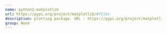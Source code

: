 ```yaml
---
name: python2-matplotlib
url: https://pypi.org/project/matplotlib/#files
description: plotting package. URL : https://pypi.org/project/matplotlib/#files Groups : None
group: None
---
```

